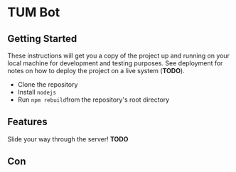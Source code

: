 # TUM Bot

## Getting Started

These instructions will get you a copy of the project up and running on your local machine for development and testing purposes. See deployment for notes on how to deploy the project on a live system (**TODO**).

* Clone the repository
* Install `nodejs`
* Run `npm rebuild`from the repository's root directory

## Features

Slide your way through the server! **TODO**

## Con
